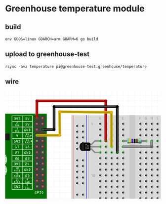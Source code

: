# Greenhouse temperature module

## build

`env GOOS=linux GOARCH=arm GOARM=6 go build`

## upload to greenhouse-test

`rsync -avz temperature pi@greenhouse-test:greenhouse/temperature`

## wire

![ds18b20-schema.png](ds18b20-schema.png)
